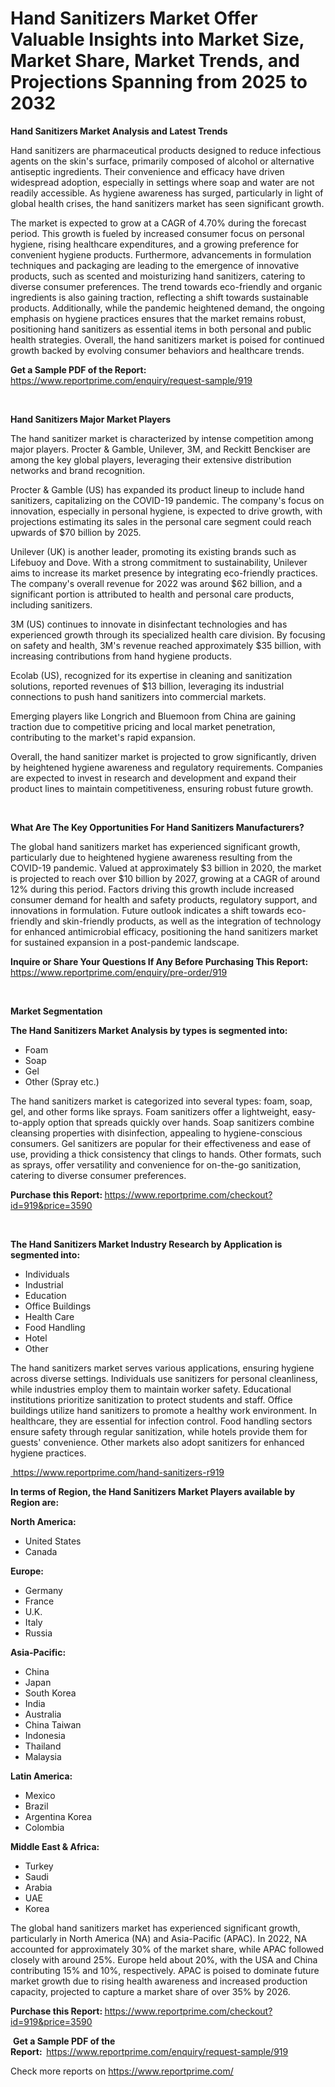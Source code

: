 <p><h1>Hand Sanitizers Market Offer Valuable Insights into Market Size, Market Share, Market Trends, and Projections Spanning from 2025 to 2032</h1></p><p><strong>Hand Sanitizers Market Analysis and Latest Trends</strong></p>
<p><p>Hand sanitizers are pharmaceutical products designed to reduce infectious agents on the skin's surface, primarily composed of alcohol or alternative antiseptic ingredients. Their convenience and efficacy have driven widespread adoption, especially in settings where soap and water are not readily accessible. As hygiene awareness has surged, particularly in light of global health crises, the hand sanitizers market has seen significant growth.</p><p>The market is expected to grow at a CAGR of 4.70% during the forecast period. This growth is fueled by increased consumer focus on personal hygiene, rising healthcare expenditures, and a growing preference for convenient hygiene products. Furthermore, advancements in formulation techniques and packaging are leading to the emergence of innovative products, such as scented and moisturizing hand sanitizers, catering to diverse consumer preferences. The trend towards eco-friendly and organic ingredients is also gaining traction, reflecting a shift towards sustainable products. Additionally, while the pandemic heightened demand, the ongoing emphasis on hygiene practices ensures that the market remains robust, positioning hand sanitizers as essential items in both personal and public health strategies. Overall, the hand sanitizers market is poised for continued growth backed by evolving consumer behaviors and healthcare trends.</p></p>
<p><strong>Get a Sample PDF of the Report:&nbsp;</strong> <a href="https://www.reportprime.com/enquiry/request-sample/919?utm_campaign=3138&utm_medium=2&utm_source=Github&utm_content=ia&utm_term=18032025&utm_id=hand-sanitizers">https://www.reportprime.com/enquiry/request-sample/919</a></p>
<p>&nbsp;</p>
<p><strong>Hand Sanitizers Major Market Players</strong></p>
<p><p>The hand sanitizer market is characterized by intense competition among major players. Procter & Gamble, Unilever, 3M, and Reckitt Benckiser are among the key global players, leveraging their extensive distribution networks and brand recognition.</p><p>Procter & Gamble (US) has expanded its product lineup to include hand sanitizers, capitalizing on the COVID-19 pandemic. The company's focus on innovation, especially in personal hygiene, is expected to drive growth, with projections estimating its sales in the personal care segment could reach upwards of $70 billion by 2025.</p><p>Unilever (UK) is another leader, promoting its existing brands such as Lifebuoy and Dove. With a strong commitment to sustainability, Unilever aims to increase its market presence by integrating eco-friendly practices. The company's overall revenue for 2022 was around $62 billion, and a significant portion is attributed to health and personal care products, including sanitizers.</p><p>3M (US) continues to innovate in disinfectant technologies and has experienced growth through its specialized health care division. By focusing on safety and health, 3M's revenue reached approximately $35 billion, with increasing contributions from hand hygiene products.</p><p>Ecolab (US), recognized for its expertise in cleaning and sanitization solutions, reported revenues of $13 billion, leveraging its industrial connections to push hand sanitizers into commercial markets.</p><p>Emerging players like Longrich and Bluemoon from China are gaining traction due to competitive pricing and local market penetration, contributing to the market's rapid expansion.</p><p>Overall, the hand sanitizer market is projected to grow significantly, driven by heightened hygiene awareness and regulatory requirements. Companies are expected to invest in research and development and expand their product lines to maintain competitiveness, ensuring robust future growth.</p></p>
<p>&nbsp;</p>
<p><strong>What Are The Key Opportunities For Hand Sanitizers Manufacturers?</strong></p>
<p><p>The global hand sanitizers market has experienced significant growth, particularly due to heightened hygiene awareness resulting from the COVID-19 pandemic. Valued at approximately $3 billion in 2020, the market is projected to reach over $10 billion by 2027, growing at a CAGR of around 12% during this period. Factors driving this growth include increased consumer demand for health and safety products, regulatory support, and innovations in formulation. Future outlook indicates a shift towards eco-friendly and skin-friendly products, as well as the integration of technology for enhanced antimicrobial efficacy, positioning the hand sanitizers market for sustained expansion in a post-pandemic landscape.</p></p>
<p><strong>Inquire or Share Your Questions If Any Before Purchasing This Report:</strong> <a href="https://www.reportprime.com/enquiry/pre-order/919?utm_campaign=3138&utm_medium=2&utm_source=Github&utm_content=ia&utm_term=18032025&utm_id=hand-sanitizers">https://www.reportprime.com/enquiry/pre-order/919</a></p>
<p>&nbsp;</p>
<p><strong>Market Segmentation</strong></p>
<p><strong>The Hand Sanitizers Market Analysis by types is segmented into:</strong></p>
<p><ul><li>Foam</li><li>Soap</li><li>Gel</li><li>Other (Spray etc.)</li></ul></p>
<p><p>The hand sanitizers market is categorized into several types: foam, soap, gel, and other forms like sprays. Foam sanitizers offer a lightweight, easy-to-apply option that spreads quickly over hands. Soap sanitizers combine cleansing properties with disinfection, appealing to hygiene-conscious consumers. Gel sanitizers are popular for their effectiveness and ease of use, providing a thick consistency that clings to hands. Other formats, such as sprays, offer versatility and convenience for on-the-go sanitization, catering to diverse consumer preferences.</p></p>
<p><strong>Purchase this Report:&nbsp;</strong><a href="https://www.reportprime.com/checkout?id=919&price=3590&utm_campaign=3138&utm_medium=2&utm_source=Github&utm_content=ia&utm_term=18032025&utm_id=hand-sanitizers">https://www.reportprime.com/checkout?id=919&price=3590</a></p>
<p>&nbsp;</p>
<p><strong>The Hand Sanitizers Market Industry Research by Application is segmented into:</strong></p>
<p><ul><li>Individuals</li><li>Industrial</li><li>Education</li><li>Office Buildings</li><li>Health Care</li><li>Food Handling</li><li>Hotel</li><li>Other</li></ul></p>
<p><p>The hand sanitizers market serves various applications, ensuring hygiene across diverse settings. Individuals use sanitizers for personal cleanliness, while industries employ them to maintain worker safety. Educational institutions prioritize sanitization to protect students and staff. Office buildings utilize hand sanitizers to promote a healthy work environment. In healthcare, they are essential for infection control. Food handling sectors ensure safety through regular sanitization, while hotels provide them for guests' convenience. Other markets also adopt sanitizers for enhanced hygiene practices.</p></p>
<p><a href="https://www.reportprime.com/hand-sanitizers-r919?utm_campaign=3138&utm_medium=2&utm_source=Github&utm_content=ia&utm_term=18032025&utm_id=hand-sanitizers">&nbsp;https://www.reportprime.com/hand-sanitizers-r919</a></p>
<p><strong>In terms of Region, the Hand Sanitizers Market Players available by Region are:</strong></p>
<p>
    <p> <strong> North America: </strong>
        <ul>
            <li>United States</li>
            <li>Canada</li>
        </ul>
        </p> 
    <p> <strong> Europe: </strong>
        <ul>
            <li>Germany</li>
            <li>France</li>
            <li>U.K.</li>
            <li>Italy</li>
            <li>Russia</li>
        </ul>
        </p> 
    <p> <strong> Asia-Pacific: </strong>
        <ul>
            <li>China</li>
            <li>Japan</li>
            <li>South Korea</li>
            <li>India</li>
            <li>Australia</li>
            <li>China Taiwan</li>
            <li>Indonesia</li>
            <li>Thailand</li>
            <li>Malaysia</li>
        </ul>
        </p> 
    <p> <strong> Latin America: </strong>
        <ul>
            <li>Mexico</li>
            <li>Brazil</li>
            <li>Argentina Korea</li>
            <li>Colombia</li>
        </ul>
        </p> 
    <p> <strong> Middle East & Africa: </strong>
        <ul>
            <li>Turkey</li>
            <li>Saudi</li>
            <li>Arabia</li>
            <li>UAE</li>
            <li>Korea</li>
        </ul>
    </p>
    </p>
<p><p>The global hand sanitizers market has experienced significant growth, particularly in North America (NA) and Asia-Pacific (APAC). In 2022, NA accounted for approximately 30% of the market share, while APAC followed closely with around 25%. Europe held about 20%, with the USA and China contributing 15% and 10%, respectively. APAC is poised to dominate future market growth due to rising health awareness and increased production capacity, projected to capture a market share of over 35% by 2026.</p></p>
<p><strong>Purchase this Report: </strong><a href="https://www.reportprime.com/checkout?id=919&price=3590&utm_campaign=3138&utm_medium=2&utm_source=Github&utm_content=ia&utm_term=18032025&utm_id=hand-sanitizers">https://www.reportprime.com/checkout?id=919&price=3590</a></p>
<p>&nbsp;<strong>Get a Sample PDF of the Report:&nbsp;&nbsp;</strong><a href="https://www.reportprime.com/enquiry/request-sample/919?utm_campaign=3138&utm_medium=2&utm_source=Github&utm_content=ia&utm_term=18032025&utm_id=hand-sanitizers">https://www.reportprime.com/enquiry/request-sample/919</a></p>
<p><strong></strong></p>
<p>Check more reports on <a href="https://www.reportprime.com/?utm_campaign=3138&utm_medium=2&utm_source=Github&utm_content=ia&utm_term=18032025&utm_id=hand-sanitizers">https://www.reportprime.com/</a></p>